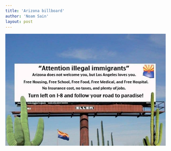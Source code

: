 ```yaml
---
title: 'Arizona billboard'
author: 'Noam Sain'
layout: post
---
```


![](/assets/2017/2017-05-ArizonaBillboard.jpg)